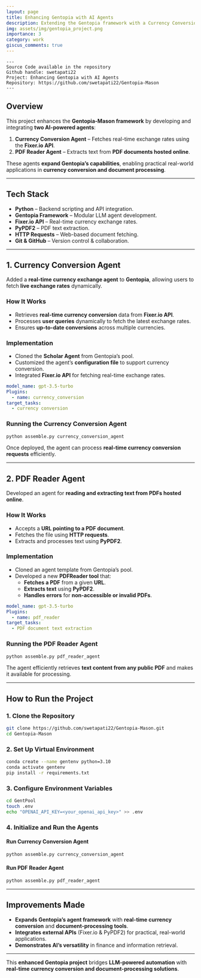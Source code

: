 ```yaml
---
layout: page
title: Enhancing Gentopia with AI Agents
description: Extending the Gentopia framework with a Currency Conversion Agent and a PDF Reader Agent for real-time exchange rates and document analysis.
img: assets/img/gentopia_project.png
importance: 3
category: work
giscus_comments: true
---
```


    ---
    Source Code available in the repository
    Github handle: swetapati22
    Project: Enhancing Gentopia with AI Agents
    Repository: https://github.com/swetapati22/Gentopia-Mason
    ---

## **Overview**
This project enhances the **Gentopia-Mason framework** by developing and integrating **two AI-powered agents**:
1. **Currency Conversion Agent** – Fetches real-time exchange rates using the **Fixer.io API**.
2. **PDF Reader Agent** – Extracts text from **PDF documents hosted online**.

These agents **expand Gentopia’s capabilities**, enabling practical real-world applications in **currency conversion and document processing**.

---
## **Tech Stack**
- **Python** – Backend scripting and API integration.
- **Gentopia Framework** – Modular LLM agent development.
- **Fixer.io API** – Real-time currency exchange rates.
- **PyPDF2** – PDF text extraction.
- **HTTP Requests** – Web-based document fetching.
- **Git & GitHub** – Version control & collaboration.
---

## **1️. Currency Conversion Agent**
Added a **real-time currency exchange agent** to **Gentopia**, allowing users to fetch **live exchange rates** dynamically.

### **How It Works**
- Retrieves **real-time currency conversion** data from **Fixer.io API**.
- Processes **user queries** dynamically to fetch the latest exchange rates.
- Ensures **up-to-date conversions** across multiple currencies.

### **Implementation**
- Cloned the **Scholar Agent** from Gentopia’s pool.
- Customized the agent’s **configuration file** to support currency conversion.
- Integrated **Fixer.io API** for fetching real-time exchange rates.

```yaml
model_name: gpt-3.5-turbo
Plugins:
  - name: currency_conversion
target_tasks:
  - currency conversion
```

### **Running the Currency Conversion Agent**
```bash
python assemble.py currency_conversion_agent
```
Once deployed, the agent can process **real-time currency conversion requests** efficiently.

---

## **2️. PDF Reader Agent**
Developed an agent for **reading and extracting text from PDFs hosted online**.

### **How It Works**
- Accepts a **URL pointing to a PDF document**.
- Fetches the file using **HTTP requests**.
- Extracts and processes text using **PyPDF2**.

### **Implementation**
- Cloned an agent template from Gentopia’s pool.
- Developed a new **PDFReader tool** that:
  - **Fetches a PDF** from a given **URL**.
  - **Extracts text** using **PyPDF2**.
  - **Handles errors** for **non-accessible or invalid PDFs**.

```yaml
model_name: gpt-3.5-turbo
Plugins:
  - name: pdf_reader
target_tasks:
  - PDF document text extraction
```

### **Running the PDF Reader Agent**
```bash
python assemble.py pdf_reader_agent
```
The agent efficiently retrieves **text content from any public PDF** and makes it available for processing.

---

## **How to Run the Project**
### **1. Clone the Repository**
```bash
git clone https://github.com/swetapati22/Gentopia-Mason.git
cd Gentopia-Mason
```

### **2️. Set Up Virtual Environment**
```bash
conda create --name gentenv python=3.10
conda activate gentenv
pip install -r requirements.txt
```

### **3️. Configure Environment Variables**
```bash
cd GentPool
touch .env
echo "OPENAI_API_KEY=<your_openai_api_key>" >> .env
```

### **4️. Initialize and Run the Agents**
#### **Run Currency Conversion Agent**
```bash
python assemble.py currency_conversion_agent
```

#### **Run PDF Reader Agent**
```bash
python assemble.py pdf_reader_agent
```

---

## **Improvements Made**
- **Expands Gentopia’s agent framework** with **real-time currency conversion** and **document-processing tools**.
- **Integrates external APIs** (Fixer.io & PyPDF2) for practical, real-world applications.
- **Demonstrates AI’s versatility** in finance and information retrieval.

---
This **enhanced Gentopia project** bridges **LLM-powered automation** with **real-time currency conversion and document-processing solutions**.

